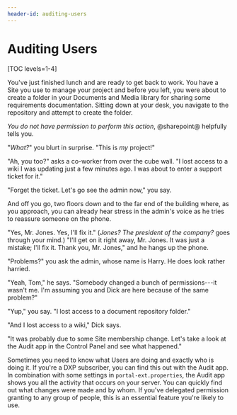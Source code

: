 ```yaml
---
header-id: auditing-users
---
```


# Auditing Users

[TOC levels=1-4]

You've just finished lunch and are ready to get back to work. You have a Site
you use to manage your project and before you left, you were about to create a
folder in your Documents and Media library for sharing some requirements
documentation. Sitting down at your desk, you navigate to the repository and
attempt to create the folder.

*You do not have permission to perform this action*, @sharepoint@ helpfully tells
you. 

"*What?*" you blurt in surprise. "This is *my* project!" 

"Ah, you too?" asks a co-worker from over the cube wall. "I lost access to a 
wiki I was updating just a few minutes ago. I was about to enter a support 
ticket for it." 

"Forget the ticket. Let's go see the admin now," you say. 

And off you go, two floors down and to the far end of the building where, as you
approach, you can already hear stress in the admin's voice as he tries to 
reassure someone on the phone. 

"Yes, Mr. Jones. Yes, I'll fix it." (*Jones? The president of the company?* goes
through your mind.) "I'll get on it right away, Mr. Jones. It was just a 
mistake; I'll fix it. Thank you, Mr. Jones," and he hangs up the phone. 

"Problems?" you ask the admin, whose name is Harry. He does look rather harried. 

"Yeah, Tom," he says. "Somebody changed a bunch of permissions---it wasn't me. 
I'm assuming you and Dick are here because of the same problem?" 

"Yup," you say. "I lost access to a document repository folder." 

"And I lost access to a wiki," Dick says. 

"It was probably due to some Site membership change. Let's take a look at the
Audit app in the Control Panel and see what happened." 

Sometimes you need to know what Users are doing and exactly who is doing it. If
you're a DXP subscriber, you can find this out with the Audit app. In
combination with some settings in `portal-ext.properties`, the Audit app shows
you all the activity that occurs on your server. You can quickly find out
what changes were made and by whom. If you've delegated permission granting to
any group of people, this is an essential feature you're likely to use.

